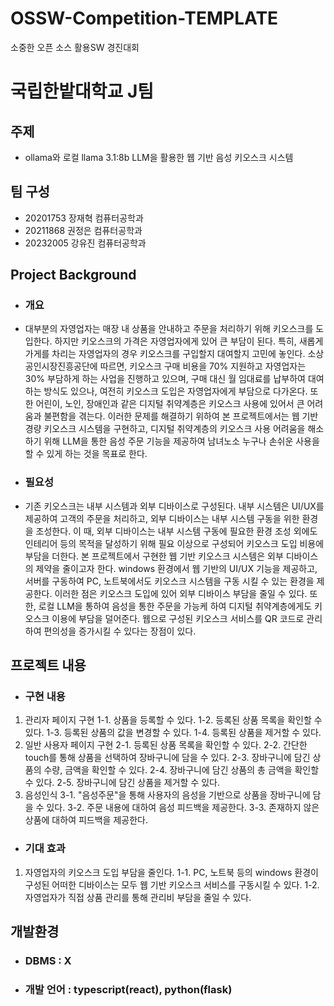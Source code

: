 # OSSW-Competition-TEMPLATE
소중한 오픈 소스 활용SW 경진대회 
# 국립한밭대학교 J팀

## 주제 
- ollama와 로컬 llama 3.1:8b LLM을 활용한 웹 기반 음성 키오스크 시스템
  
## 팀 구성 
- 20201753 장재혁 컴퓨터공학과
- 20211868 권정은 컴퓨터공학과
- 20232005 강유진 컴퓨터공학과

## Project Background
  - ### 개요
  - 대부분의 자영업자는 매장 내 상품을 안내하고 주문을 처리하기 위해 키오스크를 도입한다. 하지만 키오스크의 가격은 자영업자에게 있어 큰 부담이 된다. 특히, 새롭게 가게를 차리는 자영업자의 경우 키오스크를 구입할지 대여할지 고민에 놓인다. 소상공인시장진흥공단에 따르면, 키오스크 구매 비용을 70% 지원하고 자영업자는 30% 부담하게 하는 사업을 진행하고 있으며, 구매 대신 월 임대료를 납부하여 대여하는 방식도 있으나, 여전히 키오스크 도입은 자영업자에게 부담으로 다가온다. 또한 어린이, 노인, 장애인과 같은 디지털 취약계층은 키오스크 사용에 있어서 큰 어려움과 불편함을 겪는다. 이러한 문제를 해결하기 위하여 본 프로젝트에서는 웹 기반 경량 키오스크 시스템을 구현하고, 디지털 취약계층의 키오스크 사용 어려움을 해소하기 위해 LLM을 통한 음성 주문 기능을 제공하여 남녀노소 누구나 손쉬운 사용을 할 수 있게 하는 것을 목표로 한다.

  - ### 필요성
  - 기존 키오스크는 내부 시스템과 외부 디바이스로 구성된다. 내부 시스템은 UI/UX를 제공하여 고객의 주문을 처리하고, 외부 디바이스는 내부 시스템 구동을 위한 환경을 조성한다. 이 때, 외부 디바이스는 내부 시스템 구동에 필요한 환경 조성 외에도 인테리어 등의 목적을 달성하기 위해 필요 이상으로 구성되어 키오스크 도입 비용에 부담을 더한다. 본 프로젝트에서 구현한 웹 기반 키오스크 시스템은 외부 디바이스의 제약을 줄이고자 한다. windows 환경에서 웹 기반의 UI/UX 기능을 제공하고, 서버를 구동하여 PC, 노트북에서도 키오스크 시스템을 구동 시킬 수 있는 환경을 제공한다. 이러한 점은 키오스크 도입에 있어 외부 디바이스 부담을 줄일 수 있다. 또한, 로컬 LLM을 통하여 음성을 통한 주문을 가능케 하여 디지털 취약계층에게도 키오스크 이용에 부담을 덜어준다. 웹으로 구성된 키오스크 서비스를 QR 코드로 관리하여 편의성을 증가시킬 수 있다는 장점이 있다.

## 프로젝트 내용
  - ### 구현 내용
  1. 관리자 페이지 구현
    1-1. 상품을 등록할 수 있다.
    1-2. 등록된 상품 목록을 확인할 수 있다.
    1-3. 등록된 상품의 값을 변경할 수 있다.
    1-4. 등록된 상품을 제거할 수 있다.
  2. 일반 사용자 페이지 구현
    2-1. 등록된 상품 목록을 확인할 수 있다.
    2-2. 간단한 touch를 통해 상품을 선택하여 장바구니에 담을 수 있다.
    2-3. 장바구니에 담긴 상품의 수량, 금액을 확인할 수 있다.
    2-4. 장바구니에 담긴 상품의 총 금액을 확인할 수 있다.
    2-5. 장바구니에 담긴 상품을 제거할 수 있다.
  3. 음성인식
    3-1. "음성주문"을 통해 사용자의 음성을 기반으로 상품을 장바구니에 담을 수 있다.
    3-2. 주문 내용에 대하여 음성 피드백을 제공한다.
    3-3. 존재하지 않은 상품에 대하여 피드백을 제공한다.

  - ### 기대 효과
  1. 자영업자의 키오스크 도입 부담을 줄인다.
    1-1. PC, 노트북 등의 windows 환경이 구성된 어떠한 디바이스는 모두 웹 기반 키오스크 서비스를 구동시킬 수 있다.
    1-2. 자영업자가 직접 상품 관리를 통해 관리비 부담을 줄일 수 있다.


## 개발환경
  - ### DBMS : X
  - ### 개발 언어 : typescript(react), python(flask)